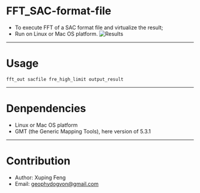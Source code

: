 # FFT_SAC-format-file
- To execute FFT of a SAC format file and virtualize the result;
- Run on Linux or Mac OS platform.
![Results](https://github.com/geophydog/FFT_SAC-format-file/blob/master/images/BOZ.BHZ.SAC_fftout.tif)
***

# Usage
```
fft_out sacfile fre_high_limit output_result    
```
***
# Denpendencies
- Linux or Mac OS platform
- GMT (the Generic Mapping Tools), here version of 5.3.1
***
# Contribution
- Author: Xuping Feng 
- Email: geophydogvon@gmail.com
